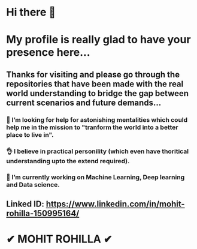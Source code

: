 # Hi there 👋


# My profile is really glad to have your presence here...

## Thanks for visiting and please go through the repositories that have been made with the real world understanding to bridge the gap between current scenarios and future demands...

### 🤔 I’m looking for help for astonishing mentalities which could help me in the mission to "tranform the world into a better place to live in".

### 👌 I believe in practical personility (which even have thoritical understanding upto the extend required). 

### 🔭 I’m currently working on Machine Learning, Deep learning and Data science.

## Linked ID: https://www.linkedin.com/in/mohit-rohilla-150995164/

# ✔ MOHIT ROHILLA ✔
<!--
**mohitrohilla021/mohitrohilla021** is a ✨ _special_ ✨ repository because its `README.md` (this file) appears on your GitHub profile.

Here are some ideas to get you started:


- 🌱 I’m currently learning ...
- 👯 I’m looking to collaborate on ...
- 🤔 I’m looking for help with ...
- 💬 Ask me about ...
- 📫 How to reach me: ...
- 😄 Pronouns: ...
- ⚡ Fun fact: ...
-->
